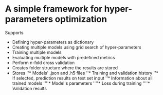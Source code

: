 # A simple framework for hyper-parameters optimization

Supports
* Defining hyper-parameters as dictionary
* Creating multiple models using grid search of hyper-parameters 
* Training multiple models
* Evaluating multiple models with predefined metrics
* Perform n-fold cross validation
* Creates folder structure where the results are stored
* Stores
''* Models' .json and .h5 files
''* Training and validation history
''* If selected, prediction results on test set input
''* Information about all trained models
''''* Model's parameters
''''* Loss during training
''''* Validation results
